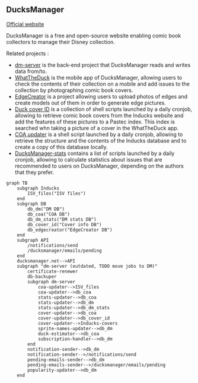 ## DucksManager

[Official website](https://www.ducksmanager.net)

DucksManager is a free and open-source website enabling comic book collectors to manage their Disney collection.

Related projects : 
* [dm-server](https://github.com/bperel/dm-server) is the back-end project that DucksManager reads and writes data from/to.
* [WhatTheDuck](https://github.com/bperel/WhatTheDuck) is the mobile app of DucksManager, allowing users to check the contents of their collection on a mobile and add issues to the collection by photographing comic book covers.
* [EdgeCreator](https://github.com/bperel/EdgeCreator) is a project allowing users to upload photos of edges and create models out of them in order to generate edge pictures.
* [Duck cover ID](https://github.com/bperel/duck-cover-id) is a collection of shell scripts launched by a daily cronjob, allowing to retrieve comic book covers from the Inducks website and add the features of these pictures to a Pastec index. This index is searched whn taking a picture of a cover in the WhatTheDuck app.
* [COA updater](https://github.com/bperel/coa-updater) is a shell script launched by a daily cronjob, allowing to retrieve the structure and the contents of the Inducks database and to create a copy of this database locally.
* [DucksManager-stats](https://github.com/bperel/DucksManager-stats) contains a list of scripts launched by a daily cronjob, allowing to calculate statistics about issues that are recommended to users on DucksManager, depending on the authors that they prefer.

```mermaid
graph TB
    subgraph Inducks
        ISV_files("ISV files")
    end
    subgraph DB
        db_dm("DM DB")
        db_coa("COA DB")
        db_dm_stats("DM stats DB")
        db_cover_id("Cover info DB")
        db_edgecreator("EdgeCreator DB")
    end
    subgraph API
        /notifications/send
        /ducksmanager/emails/pending
    end
    ducksmanager.net-->API
    subgraph "dm-server (outdated, TODO move jobs to DM)"
        certificate-renewer
        db-backuper
        subgraph dm-server
            coa-updater-->ISV_files
            coa-updater-->db_coa
            stats-updater-->db_coa
            stats-updater-->db_dm
            stats-updater-->db_dm_stats
            cover-updater-->db_coa
            cover-updater-->db_cover_id
            cover-updater-->Inducks-covers
            sprite-names-updater-->db_dm
            duck-estimator-->db_coa
            subscription-handler-->db_dm
        end
        notification-sender-->db_dm
        notification-sender-->/notifications/send
        pending-emails-sender-->db_dm
        pending-emails-sender-->/ducksmanager/emails/pending
        popularity-updater-->db_dm
    end
```

